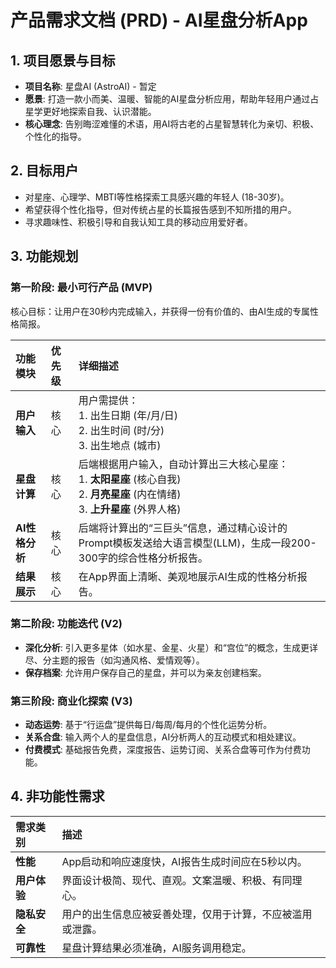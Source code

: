 # 产品需求文档 (PRD) - AI星盘分析App

## 1. 项目愿景与目标

*   **项目名称**: 星盘AI (AstroAI) - 暂定
*   **愿景**: 打造一款小而美、温暖、智能的AI星盘分析应用，帮助年轻用户通过占星学更好地探索自我、认识潜能。
*   **核心理念**: 告别晦涩难懂的术语，用AI将古老的占星智慧转化为亲切、积极、个性化的指导。

## 2. 目标用户

*   对星座、心理学、MBTI等性格探索工具感兴趣的年轻人 (18-30岁)。
*   希望获得个性化指导，但对传统占星的长篇报告感到不知所措的用户。
*   寻求趣味性、积极引导和自我认知工具的移动应用爱好者。

## 3. 功能规划

### 第一阶段: 最小可行产品 (MVP)

核心目标：让用户在30秒内完成输入，并获得一份有价值的、由AI生成的专属性格简报。

| 功能模块 | 优先级 | 详细描述 |
| :--- | :--- | :--- |
| **用户输入** | 核心 | 用户需提供：<br>1. 出生日期 (年/月/日)<br>2. 出生时间 (时/分)<br>3. 出生地点 (城市) |
| **星盘计算** | 核心 | 后端根据用户输入，自动计算出三大核心星座：<br>1. **太阳星座** (核心自我)<br>2. **月亮星座** (内在情绪)<br>3. **上升星座** (外界人格) |
| **AI性格分析** | 核心 | 后端将计算出的“三巨头”信息，通过精心设计的Prompt模板发送给大语言模型(LLM)，生成一段200-300字的综合性格分析报告。 |
| **结果展示** | 核心 | 在App界面上清晰、美观地展示AI生成的性格分析报告。 |

### 第二阶段: 功能迭代 (V2)

*   **深化分析**: 引入更多星体（如水星、金星、火星）和“宫位”的概念，生成更详尽、分主题的报告（如沟通风格、爱情观等）。
*   **保存档案**: 允许用户保存自己的星盘，并可以为亲友创建档案。

### 第三阶段: 商业化探索 (V3)

*   **动态运势**: 基于“行运盘”提供每日/每周/每月的个性化运势分析。
*   **关系合盘**: 输入两个人的星盘信息，AI分析两人的互动模式和相处建议。
*   **付费模式**: 基础报告免费，深度报告、运势订阅、关系合盘等可作为付费功能。

## 4. 非功能性需求

| 需求类别 | 描述 |
| :--- | :--- |
| **性能** | App启动和响应速度快，AI报告生成时间应在5秒以内。 |
| **用户体验** | 界面设计极简、现代、直观。文案温暖、积极、有同理心。 |
| **隐私安全** | 用户的出生信息应被妥善处理，仅用于计算，不应被滥用或泄露。 |
| **可靠性** | 星盘计算结果必须准确，AI服务调用稳定。 | 